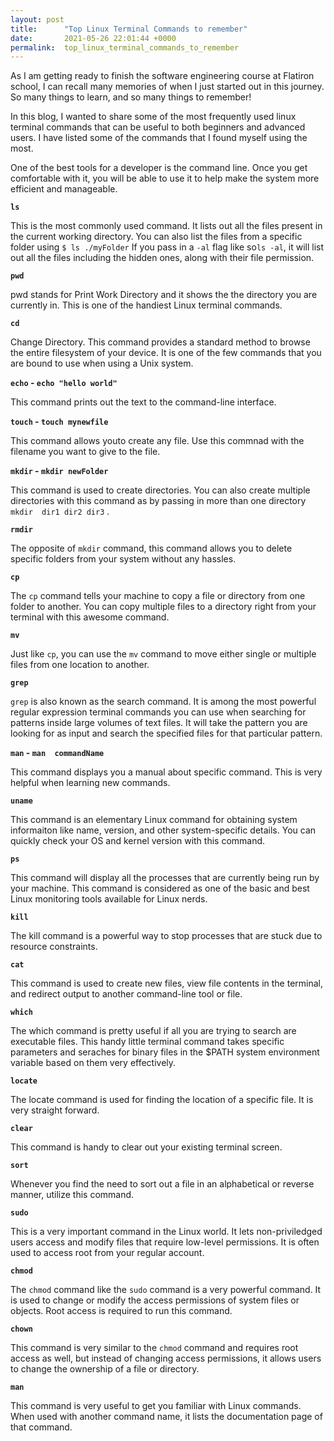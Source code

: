 ```yaml
---
layout: post
title:      "Top Linux Terminal Commands to remember"
date:       2021-05-26 22:01:44 +0000
permalink:  top_linux_terminal_commands_to_remember
---
```



As I am getting ready to finish the software engineering course at Flatiron school, I  can recall many memories of when I just started out in this journey. So many things to learn, and so many things to remember!

In this blog, I wanted to share some of the most frequently used linux terminal commands that can be useful to both beginners and advanced users. I have listed some of the commands that I found myself using the most.

One of the best tools for a developer is the command line. Once you get comfortable with it, you will be able to use it to help make the system more efficient and manageable. 

**`ls`**

This is the most commonly used command. It lists out all the files present in the current working directory. You can also list the files from a specific folder using `$ ls ./myFolder` 
If you pass in a `-al` flag like so`ls -al`, it will list out all the  files including the hidden ones, along with their file permission.

**`pwd`**

pwd stands for Print Work Directory and it shows the the directory you are currently in. This is one of the handiest Linux terminal commands.

**`cd`**

Change Directory. This command provides a standard method to browse the entire filesystem of your device. It is one of the few commands that you are bound to use when using a Unix system.


**`echo` - `echo "hello world"`**

This command prints out the text to the command-line interface.


**`touch` - `touch mynewfile`**

This command allows youto create any file. Use this commnad with the filename you want to give to the file.


**`mkdir`  - `mkdir newFolder`**

This command is used to create directories. You can also create multiple directories with this command as by passing in more than one directory `mkdir  dir1 dir2 dir3` .

**`rmdir`**

The opposite of `mkdir` command, this command allows you to delete specific folders from your system without any hassles. 

**`cp`**

The `cp` command tells your machine to copy a file or directory from one folder to another. You can copy multiple files to a directory right from your terminal with this awesome command.

**`mv`**

Just like `cp`, you can use the `mv` command to move either single or multiple files from one location to another. 

**`grep`**

`grep` is also known as the search command. It is among the most powerful regular expression terminal commands you can use when searching for patterns inside large volumes of text files. It will take the pattern you are looking for as input and search the specified files for that particular pattern.

**`man` - `man  commandName`**

This command displays you a manual about specific command. This is very helpful when learning new commands.

**`uname`**

This command is an elementary Linux command for obtaining system informaiton like name, version, and other system-specific details. You can quickly check your OS and kernel version with this command.

**`ps`**

This command will display all the processes that are currently being run by your machine. This command is considered as one of the basic and best Linux monitoring tools available for Linux nerds.

**`kill`**

The kill command is a powerful way to stop processes that are stuck due to resource constraints. 

**`cat`**

This command is used to create new files, view file contents in the terminal, and redirect output to another command-line tool or file.

**`which`**

The which command is pretty useful if all you are trying to search are executable files. This handy little terminal command takes specific parameters and seraches for binary files in the $PATH system environment variable based on them very effectively.

**`locate`**

The locate command is used for finding the location of a specific file. It is very straight forward.

**`clear`**

This command is handy to clear out your existing terminal screen.

**`sort`**

Whenever you find the need to sort out a file in an alphabetical or reverse manner, utilize this command.

**`sudo`**

This is a very important command in the Linux world. It lets non-priviledged users access and modify files that require low-level permissions. It is often used to access root from your regular account.

**`chmod`**

The `chmod` command like the `sudo` command is a very powerful command. It is used to change or modify the access permissions of system files or objects.
Root access is required to run this command.

**`chown`**

This command is very similar to the `chmod` command and requires root access as well, but instead of changing access permissions, it allows users to change the ownership of a file or directory.

**`man`**

This command is very useful to get you familiar with Linux commands. When used with another command name, it lists the documentation page of that command.




